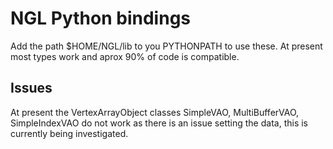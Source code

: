 # NGL Python bindings

Add the path $HOME/NGL/lib to you PYTHONPATH to use these. At present most types work and aprox 90% of code is compatible. 

## Issues

At present the VertexArrayObject classes SimpleVAO, MultiBufferVAO, SimpleIndexVAO do not work as there is an issue setting the data, this is currently being investigated.
